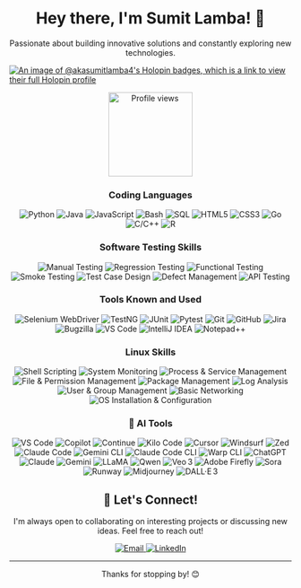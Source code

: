 <div align="center">
  <h1>Hey there, I'm Sumit Lamba! 👋</h1>
  <p>Passionate about building innovative solutions and constantly exploring new technologies.</p>
</div>

[![An image of @akasumitlamba4's Holopin badges, which is a link to view their full Holopin profile](https://holopin.me/akasumitlamba4)](https://holopin.io/@akasumitlamba4)
<div align="center">
  <img src="https://komarev.com/ghpvc/?username=akasumitlamba" alt="Profile views" width="150"/>
</div>

<div align="center">
  
### Coding Languages
<p>
  <img src="https://img.shields.io/badge/Python-3776AB?style=for-the-badge&logo=python&logoColor=white" alt="Python"/>
  <img src="https://img.shields.io/badge/Java-007396?style=for-the-badge&logo=java&logoColor=white" alt="Java"/>
  <img src="https://img.shields.io/badge/JavaScript-F7DF1E?style=for-the-badge&logo=javascript&logoColor=black" alt="JavaScript"/>
  <img src="https://img.shields.io/badge/Bash-4EAA25?style=for-the-badge&logo=gnu-bash&logoColor=white" alt="Bash"/>
  <img src="https://img.shields.io/badge/SQL-4479A1?style=for-the-badge&logo=postgresql&logoColor=white" alt="SQL"/>
  <img src="https://img.shields.io/badge/HTML5-E34F26?style=for-the-badge&logo=html5&logoColor=white" alt="HTML5"/>
  <img src="https://img.shields.io/badge/CSS3-1572B6?style=for-the-badge&logo=css3&logoColor=white" alt="CSS3"/>
  <img src="https://img.shields.io/badge/Go-00ADD8?style=for-the-badge&logo=go&logoColor=white" alt="Go"/>
  <img src="https://img.shields.io/badge/C%2FC%2B%2B-00599C?style=for-the-badge&logo=c%2B%2B&logoColor=white" alt="C/C++"/>
  <img src="https://img.shields.io/badge/R-276DC3?style=for-the-badge&logo=r&logoColor=white" alt="R"/>
</p>

### Software Testing Skills
<p>
  <img src="https://img.shields.io/badge/Manual_Testing-0056B3?style=for-the-badge&logo=testing-library&logoColor=white" alt="Manual Testing"/>
  <!--  <img src="https://img.shields.io/badge/Automation_Testing-00A86B?style=for-the-badge&logo=selenium&logoColor=white" alt="Automation Testing"/> -->
  <img src="https://img.shields.io/badge/Regression_Testing-FF6F61?style=for-the-badge&logo=mocha&logoColor=white" alt="Regression Testing"/>
  <img src="https://img.shields.io/badge/Functional_Testing-6C5B7B?style=for-the-badge&logo=jest&logoColor=white" alt="Functional Testing"/>
  <img src="https://img.shields.io/badge/Smoke_Testing-F7CAC9?style=for-the-badge&logo=cypress&logoColor=black" alt="Smoke Testing"/>
  <img src="https://img.shields.io/badge/Test_Case_Design-4CAF50?style=for-the-badge&logo=testing-library&logoColor=white" alt="Test Case Design"/>
  <img src="https://img.shields.io/badge/Defect_Management-D9534F?style=for-the-badge&logo=jira&logoColor=white" alt="Defect Management"/>
  <img src="https://img.shields.io/badge/API_Testing-FCA311?style=for-the-badge&logo=postman&logoColor=white" alt="API Testing"/>
</p>

### Tools Known and Used
<p>
  <img src="https://img.shields.io/badge/Selenium_WebDriver-43B02A?style=for-the-badge&logo=selenium&logoColor=white" alt="Selenium WebDriver"/>
  <img src="https://img.shields.io/badge/TestNG-CC0000?style=for-the-badge&logo=testng&logoColor=white" alt="TestNG"/>
  <img src="https://img.shields.io/badge/JUnit-25A162?style=for-the-badge&logo=junit5&logoColor=white" alt="JUnit"/>
  <img src="https://img.shields.io/badge/Pytest-0A9EDC?style=for-the-badge&logo=pytest&logoColor=white" alt="Pytest"/>
  <img src="https://img.shields.io/badge/Git-F05032?style=for-the-badge&logo=git&logoColor=white" alt="Git"/>
  <img src="https://img.shields.io/badge/GitHub-181717?style=for-the-badge&logo=github&logoColor=white" alt="GitHub"/>
<!--   <img src="https://img.shields.io/badge/GitHub_Actions-267B94?style=for-the-badge&logo=github-actions&logoColor=white" alt="GitHub Actions"/> -->
  <img src="https://img.shields.io/badge/Jira-0052CC?style=for-the-badge&logo=jira&logoColor=white" alt="Jira"/>
<!--   <img src="https://img.shields.io/badge/TestRail-354366?style=for-the-badge&logo=testrail&logoColor=white" alt="TestRail"/> -->
  <img src="https://img.shields.io/badge/Bugzilla-CC0000?style=for-the-badge&logo=bugzilla&logoColor=white" alt="Bugzilla"/>
  <img src="https://img.shields.io/badge/VS_Code-007ACC?style=for-the-badge&logo=visual-studio-code&logoColor=white" alt="VS Code"/>
  <img src="https://img.shields.io/badge/IntelliJ_IDEA-000000?style=for-the-badge&logo=intellij-idea&logoColor=white" alt="IntelliJ IDEA"/>
  <img src="https://img.shields.io/badge/Notepad%2B%2B-90E590?style=for-the-badge&logo=notepad%2B%2B&logoColor=black" alt="Notepad++"/>
<!--   <img src="https://img.shields.io/badge/Fiddler-00ADEF?style=for-the-badge&logo=fiddler&logoColor=white" alt="Fiddler"/> -->
</p>

### Linux Skills
<p>
  <img src="https://img.shields.io/badge/Shell_Scripting-121011?style=for-the-badge&logo=gnu-bash&logoColor=white" alt="Shell Scripting"/>
  <img src="https://img.shields.io/badge/System_Monitoring-007ACC?style=for-the-badge&logo=linux&logoColor=white" alt="System Monitoring"/>
  <img src="https://img.shields.io/badge/Process_&_Service_Management-4CAF50?style=for-the-badge&logo=linux&logoColor=white" alt="Process & Service Management"/>
  <img src="https://img.shields.io/badge/File_&_Permission_Management-E91E63?style=for-the-badge&logo=linux&logoColor=white" alt="File & Permission Management"/>
  <img src="https://img.shields.io/badge/Package_Management-00BCD4?style=for-the-badge&logo=linux&logoColor=white" alt="Package Management"/>
  <img src="https://img.shields.io/badge/Log_Analysis-FFC107?style=for-the-badge&logo=linux&logoColor=black" alt="Log Analysis"/>
  <img src="https://img.shields.io/badge/User_&_Group_Management-8BC34A?style=for-the-badge&logo=linux&logoColor=white" alt="User & Group Management"/>
<!--   <img src="https://img.shields.io/badge/Crontab_Scheduling-9C27B0?style=for-the-badge&logo=linux&logoColor=white" alt="Crontab Scheduling"/> -->
  <img src="https://img.shields.io/badge/Basic_Networking-FF5722?style=for-the-badge&logo=linux&logoColor=white" alt="Basic Networking"/>
  <img src="https://img.shields.io/badge/OS_Installation_&_Configuration-607D8B?style=for-the-badge&logo=linux&logoColor=white" alt="OS Installation & Configuration"/>
</p>

### 🤖 AI Tools 

<img src="https://img.shields.io/badge/Visual%20Studio%20Code-007ACC?style=for-the-badge&logo=visual-studio-code&logoColor=white" alt="VS Code"/> <img src="https://img.shields.io/badge/GitHub%20Copilot-8957E5?style=for-the-badge&logo=github-copilot&logoColor=white" alt="Copilot"/> <img src="https://img.shields.io/badge/Continue-8A2BE2?style=for-the-badge" alt="Continue"/> <img src="https://img.shields.io/badge/Kilo%20Code-FFA500?style=for-the-badge" alt="Kilo Code"/> <img src="https://img.shields.io/badge/Cursor-000000?style=for-the-badge" alt="Cursor"/> <img src="https://img.shields.io/badge/Windsurf-00BFFF?style=for-the-badge" alt="Windsurf"/> <img src="https://img.shields.io/badge/Zed-EA1E63?style=for-the-badge" alt="Zed"/> <img src="https://img.shields.io/badge/Claude%20Code-D97757?style=for-the-badge" alt="Claude Code"/>
<img src="https://img.shields.io/badge/Gemini%20CLI-8E75B2?style=for-the-badge&logo=google-gemini&logoColor=white" alt="Gemini CLI"/> <img src="https://img.shields.io/badge/Claude%20Code-D97757?style=for-the-badge" alt="Claude Code CLI"/> <img src="https://img.shields.io/badge/Warp-01A4FF?style=for-the-badge&logo=warp&logoColor=white" alt="Warp CLI"/> 
<img src="https://img.shields.io/badge/ChatGPT-74aa9c?style=for-the-badge&logo=openai&logoColor=white" alt="ChatGPT"/> <img src="https://img.shields.io/badge/Claude-D97757?style=for-the-badge" alt="Claude"/> <img src="https://img.shields.io/badge/Gemini-8E75B2?style=for-the-badge&logo=google-gemini&logoColor=white" alt="Gemini"/> <img src="https://img.shields.io/badge/LLaMA-795548?style=for-the-badge" alt="LLaMA"/> <img src="https://img.shields.io/badge/Qwen-9C27B0?style=for-the-badge" alt="Qwen"/>
<img src="https://img.shields.io/badge/Veo3-00BFFF?style=for-the-badge" alt="Veo 3"/> <img src="https://img.shields.io/badge/Adobe%20Firefly-FF0000?style=for-the-badge&logo=adobe-firefly&logoColor=white" alt="Adobe Firefly"/> <img src="https://img.shields.io/badge/Sora-6A1B9A?style=for-the-badge" alt="Sora"/> <img src="https://img.shields.io/badge/Runway-673AB7?style=for-the-badge&logo=runway&logoColor=white" alt="Runway"/> <img src="https://img.shields.io/badge/Midjourney-0D47A1?style=for-the-badge&logo=midjourney&logoColor=white" alt="Midjourney"/> <img src="https://img.shields.io/badge/DALL·E%203-43A047?style=for-the-badge&logo=dalle&logoColor=white" alt="DALL·E 3"/>

</div>
<div align="center">
  
## 🤝 Let's Connect!

I'm always open to collaborating on interesting projects or discussing new ideas. Feel free to reach out!

<p>
  <a href="mailto:akasumitlamba@gmail.com">
    <img src="https://img.shields.io/badge/Email-D14836?style=for-the-badge&logo=gmail&logoColor=white" alt="Email"/>
  </a>
  <a href="https://linkedin.com/in/akasumitlamba">
    <img src="https://img.shields.io/badge/LinkedIn-0A66C2?style=for-the-badge&logo=linkedin&logoColor=white" alt="LinkedIn"/>
  </a>
  </p>
</div>

---

<div align="center">
  <p>Thanks for stopping by! 😊</p>
</div>
